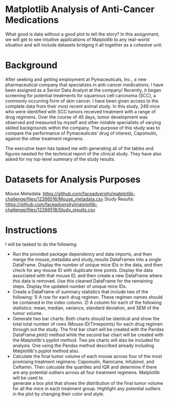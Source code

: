 # Matplotlib Analysis of Anti-Cancer Medications
What good is data without a good plot to tell the story? In this assignment, we will get to see intuitive applications of Matplotlib to any real-world situation and will include datasets bridging it all together as a cohesive unit.
# Background
After seeking and getting employment at Pymaceuticals, Inc., a new pharmaceutical company that specializes in anti-cancer medications; I have been assigned as a Senior Data Analyst at the company! Recently, it began screening for potential treatments for squamous cell carcinoma (SCC), a commonly occurring form of skin cancer. I have been given access to the complete data from their most recent animal study. In this study, 249 mice who were identified with SCC tumors received treatment with a range of drug regimens. Over the course of 45 days, tumor development was observed and measured by myself and other notable specialists of varying skilled backgrounds within the company. The purpose of this study was to compare the performance of Pymaceuticals’ drug of interest, Capomulin, against the other treatment regimens.

The executive team has tasked me with generating all of the tables and figures needed for the technical report of the clinical study. They have also asked for my top-level summary of the study results.
# Datasets for Analysis Purposes
Mouse Metadata: https://github.com/faceadversity/matplotlib-challenge/files/12266516/Mouse_metadata.csv
Study Results: https://github.com/faceadversity/matplotlib-challenge/files/12266518/Study_results.csv
# Instructions
I will be tasked to do the following:
* Run the provided package dependency and data imports, and then merge the mouse_metadata and study_results DataFrames into a single DataFrame. Display      the number of unique mice IDs in the data, and then check for any mouse ID with duplicate time points. Display the data associated with that mouse ID,     and then create a new DataFrame where this data is removed. Use this cleaned DataFrame for the remaining steps. Display the updated number of unique       mice IDs.
* Create a DataFrame of summary statistics that include two of the following: 1) A row for each drug regimen. These regimen names should be contained in     the index column. 2) A column for each of the following statistics: mean, median, variance, standard deviation, and SEM of the tumor volume.
* Generate two bar charts: Both charts should be identical and show the total total number of rows (Mouse ID/Timepoints) for each drug regimen through 
  out the study. The first bar chart will be created with the Pandas DataFrame.plot() method while the second bar chart will be created with the 
  Matplotlib's pyplot method. Two pie charts will also be included for analysis. One using the Pandas method described already including Matplotlib's        pyplot method also.
* Calculate the final tumor volume of each mouse across four of the most promising treatment regimens: Capomulin, Ramicane, Infubinol, and Ceftamin. 
  Then calculate the quartiles and IQR and determine if there are any potential outliers across all four treatment regimens. Matplotlib will be used to  
  generate a box plot that shows the distribution of the final tumor volume for all the mice in each treatment group. Highlight any potential outliers 
  in the plot by changing their color and style.
